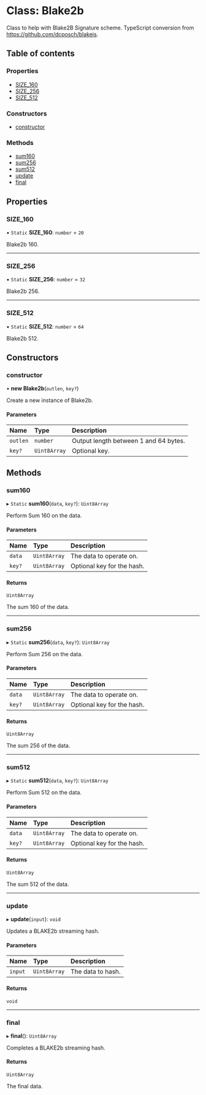 # Class: Blake2b

Class to help with Blake2B Signature scheme.
TypeScript conversion from https://github.com/dcposch/blakejs.

## Table of contents

### Properties

- [SIZE\_160](Blake2b.md#size_160)
- [SIZE\_256](Blake2b.md#size_256)
- [SIZE\_512](Blake2b.md#size_512)

### Constructors

- [constructor](Blake2b.md#constructor)

### Methods

- [sum160](Blake2b.md#sum160)
- [sum256](Blake2b.md#sum256)
- [sum512](Blake2b.md#sum512)
- [update](Blake2b.md#update)
- [final](Blake2b.md#final)

## Properties

### SIZE\_160

▪ `Static` **SIZE\_160**: `number` = `20`

Blake2b 160.

___

### SIZE\_256

▪ `Static` **SIZE\_256**: `number` = `32`

Blake2b 256.

___

### SIZE\_512

▪ `Static` **SIZE\_512**: `number` = `64`

Blake2b 512.

## Constructors

### constructor

• **new Blake2b**(`outlen`, `key?`)

Create a new instance of Blake2b.

#### Parameters

| Name | Type | Description |
| :------ | :------ | :------ |
| `outlen` | `number` | Output length between 1 and 64 bytes. |
| `key?` | `Uint8Array` | Optional key. |

## Methods

### sum160

▸ `Static` **sum160**(`data`, `key?`): `Uint8Array`

Perform Sum 160 on the data.

#### Parameters

| Name | Type | Description |
| :------ | :------ | :------ |
| `data` | `Uint8Array` | The data to operate on. |
| `key?` | `Uint8Array` | Optional key for the hash. |

#### Returns

`Uint8Array`

The sum 160 of the data.

___

### sum256

▸ `Static` **sum256**(`data`, `key?`): `Uint8Array`

Perform Sum 256 on the data.

#### Parameters

| Name | Type | Description |
| :------ | :------ | :------ |
| `data` | `Uint8Array` | The data to operate on. |
| `key?` | `Uint8Array` | Optional key for the hash. |

#### Returns

`Uint8Array`

The sum 256 of the data.

___

### sum512

▸ `Static` **sum512**(`data`, `key?`): `Uint8Array`

Perform Sum 512 on the data.

#### Parameters

| Name | Type | Description |
| :------ | :------ | :------ |
| `data` | `Uint8Array` | The data to operate on. |
| `key?` | `Uint8Array` | Optional key for the hash. |

#### Returns

`Uint8Array`

The sum 512 of the data.

___

### update

▸ **update**(`input`): `void`

Updates a BLAKE2b streaming hash.

#### Parameters

| Name | Type | Description |
| :------ | :------ | :------ |
| `input` | `Uint8Array` | The data to hash. |

#### Returns

`void`

___

### final

▸ **final**(): `Uint8Array`

Completes a BLAKE2b streaming hash.

#### Returns

`Uint8Array`

The final data.
